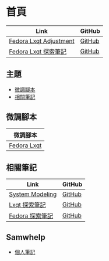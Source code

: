 

# 首頁

| Link | GitHub |
| ---- | ------ |
| [Fedora Lxqt Adjustment](https://samwhelp.github.io/fedora-lxqt-adjustment/) | [GitHub](https://github.com/samwhelp/fedora-lxqt-adjustment) |
| [Fedora Lxqt 探索筆記](https://samwhelp.github.io/note-about-fedora-lxqt/) | [GitHub](https://github.com/samwhelp/note-about-fedora-lxqt) |




## 主題

* [微調腳本](#微調腳本)
* [相關筆記](#相關筆記)




## 微調腳本

| 微調腳本 |
| -------- |
| [Fedora Lxqt](https://github.com/samwhelp/fedora-lxqt-adjustment/tree/main/prototype/main/lxqt-config/Main) |




## 相關筆記

| Link | GitHub |
| ---- | ------ |
| [System Modeling](https://samwhelp.github.io/system-modeling/) | [GitHub](https://github.com/samwhelp/system-modeling) |
| [Lxqt 探索筆記](https://samwhelp.github.io/note-about-lxqt/) | [GitHub](https://github.com/samwhelp/note-about-lxqt) |
| [Fedora 探索筆記](https://samwhelp.github.io/note-about-fedora/) | [GitHub](https://github.com/samwhelp/note-about-fedora) |




## Samwhelp

* [個人筆記](https://samwhelp.github.io/book/)
